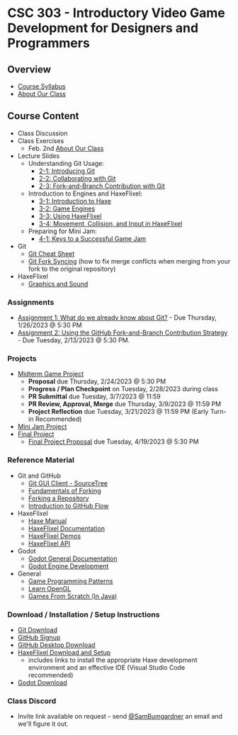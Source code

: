 # CSC 303 - Introductory Video Game Development for Designers and Programmers

## Overview
 * [Course Syllabus](syllabus.md)
 * [About Our Class](about_our_class.md)

## Course Content
 * Class Discussion
 * Class Exercises
   * Feb. 2nd [About Our Class](lectures/exercises/e1_about_our_class.md)
 * Lecture Slides
   * Understanding Git Usage:
     * [2-1: Introducing Git](https://docs.google.com/presentation/d/1QN0vi0XlbL_fbijrf2WZNaS299CwQ7xkjeeiuOovvZM/edit?usp=share_link)
     * [2-2: Collaborating with Git](https://docs.google.com/presentation/d/1xE3AszcBsOAS5HydbywynO1RmQbt3cGqyArnXe72dqU/edit?usp=share_link)
     * [2-3: Fork-and-Branch Contribution with Git](https://docs.google.com/presentation/d/13Fnz_udHkjdPfm_RSW4HKawlVyOa67j5DJY-g8rWdSY/edit?usp=share_link)
   * Introduction to Engines and HaxeFlixel:
     * [3-1: Introduction to Haxe](https://docs.google.com/presentation/d/1kpShoFyIFbfxonTpj4K06XZYBRX3zMqKMucfdLmfeBE/edit?usp=share_link)
     * [3-2: Game Engines](https://docs.google.com/presentation/d/1PEjY8PG4d2miwxqv_CgOONoBoWzB0d7s_bOX9Rq1e_4/edit?usp=share_link)
     * [3-3: Using HaxeFlixel](https://docs.google.com/presentation/d/1KcauH7F8k175QmlQzE7LdWM0YsOjGwFcXA9EX6sxH1c/edit?usp=share_link)
     * [3-4: Movement, Collision, and Input in HaxeFlixel](https://docs.google.com/presentation/d/1H-quSH2PFQtIjC-R_vdoecQUHyxCCAPnoMNhfbW3GYc/edit?usp=share_link)
   * Preparing for Mini Jam:
     * [4-1: Keys to a Successful Game Jam](https://docs.google.com/presentation/d/1SFv8NfHIxUvhdxwVNfsugnjj3m9fZFEU8QiTLRmfIJY/edit?usp=sharing)
 * Git
   * [Git Cheat Sheet](lectures/git/git_cheat_sheet.md)
   * [Git Fork Syncing](lectures/git/git_fork_syncing.md) (how to fix merge conflicts when merging from your fork to the original repository)
 * HaxeFlixel
   * [Graphics and Sound](lectures/haxeflixel/graphics_and_sound.md)

### Assignments
 * [Assignment 1: What do we already know about Git?](assignments/a1_git_review.md) - Due Thursday, 1/26/2023 @ 5:30 PM
 * [Assignment 2: Using the GitHub Fork-and-Branch Contribution Strategy](assignments/a2_git_fork_contribution.md) - Due Tuesday, 2/13/2023 @ 5:30 PM.
### Projects
 * [Midterm Game Project](projects/midterm.md)
   * **Proposal** due Thursday, 2/24/2023 @ 5:30 PM
   * **Progress / Plan Checkpoint** on Tuesday, 2/28/2023 during class
   * **PR Submittal** due Tuesday, 3/7/2023 @ 11:59
   * **PR Review, Approval, Merge** due Thursday, 3/9/2023 @ 11:59 PM 
   * **Project Reflection** due Tuesday, 3/21/2023 @ 11:59 PM (Early Turn-in Recommended)
 * [Mini Jam Project](projects/mini_jam.md)
 * [Final Project](projects/final.md)
   * [Final Project Proposal](projects/final_project_proposal.md) due Tuesday, 4/19/2023 @ 5:30 PM

### Reference Material
 * Git and GitHub
   * [Git GUI Client - SourceTree](https://www.atlassian.com/software/sourcetree/overview/)
   * [Fundamentals of Forking](https://guides.github.com/activities/forking/)
   * [Forking a Repository](https://help.github.com/articles/fork-a-repo/)
   * [Introduction to GitHub Flow](https://guides.github.com/introduction/flow/)
 * HaxeFlixel
   * [Haxe Manual](https://haxe.org/manual/introduction.html)
   * [HaxeFlixel Documentation](http://haxeflixel.com/documentation/)
   * [HaxeFlixel Demos](http://haxeflixel.com/demos/)
   * [HaxeFlixel API](http://api.haxeflixel.com/flixel/)
 * Godot
   * [Godot General Documentation](https://docs.godotengine.org/en/stable/)
   * [Godot Engine Development](https://docs.godotengine.org/en/stable/development/cpp/index.html)
 * General
   * [Game Programming Patterns](http://gameprogrammingpatterns.com/contents.html)
   * [Learn OpenGL](https://learnopengl.com/)
   * [Games From Scratch (In Java)](http://fivedots.coe.psu.ac.th/~ad/jg/)

### Download / Installation / Setup Instructions
 * [Git Download](https://git-scm.com/book/en/v2/Getting-Started-Installing-Git)
 * [GitHub Signup](https://github.com/signup)
 * [GitHub Desktop Download](https://desktop.github.com/)
 * [HaxeFlixel Download and Setup](http://haxeflixel.com/documentation/getting-started/) 
   * includes links to install the appropriate Haxe development environment and an effective IDE (Visual Studio Code recommended)
 * [Godot Download](https://godotengine.org/download)

### Class Discord
* Invite link available on request - send [@SamBumgardner](https://github.com/SamBumgardner) an email and we'll figure it out.
